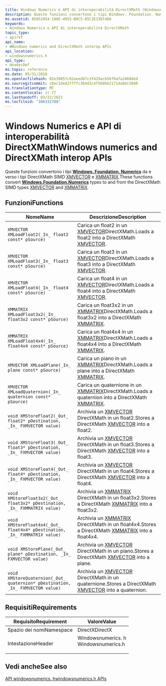 ```yaml
---
title: Windows Numerics e API di interoperabilità DirectXMath (Windowsnumerics. h)
description: Queste funzioni convertono i tipi Windows. Foundation. Numerics da e verso i tipi DirectXMath SIMD XMVECTOR e XMMATRIX.
ms.assetid: 05851054-196E-4955-B9C5-85C2E33EF488
keywords:
- Windows Numerics e API di interoperabilità DirectXMath
topic_type:
- apiref
api_name:
- WWindows numerics and DirectXMath interop APIs
api_location:
- windowsnumerics.h
api_type:
- HeaderDef
ms.topic: reference
ms.date: 05/31/2018
ms.openlocfilehash: 02e39057c92eeed87c3f429acb56f0afa2468ded
ms.sourcegitcommit: c8ec1ded1ffffc364d3c4f560bb2171da0dc5040
ms.translationtype: MT
ms.contentlocale: it-IT
ms.lasthandoff: 03/22/2021
ms.locfileid: "106332788"
---
```

# <a name="windows-numerics-and-directxmath-interop-apis"></a><span data-ttu-id="52912-104">Windows Numerics e API di interoperabilità DirectXMath</span><span class="sxs-lookup"><span data-stu-id="52912-104">Windows numerics and DirectXMath interop APIs</span></span>

<span data-ttu-id="52912-105">Queste funzioni convertono i tipi [**Windows. Foundation. Numerics**](/uwp/api/Windows.Foundation.Numerics) da e verso i tipi DirectXMath SIMD [XMVECTOR](../dxmath/xmvector-data-type.md) e [XMMATRIX](/windows/win32/api/directxmath/ns-directxmath-xmmatrix).</span><span class="sxs-lookup"><span data-stu-id="52912-105">These functions convert [**Windows.Foundation.Numerics**](/uwp/api/Windows.Foundation.Numerics) types to and from the DirectXMath SIMD types [XMVECTOR](../dxmath/xmvector-data-type.md) and [XMMATRIX](/windows/win32/api/directxmath/ns-directxmath-xmmatrix).</span></span>

## <a name="functions"></a><span data-ttu-id="52912-106">Funzioni</span><span class="sxs-lookup"><span data-stu-id="52912-106">Functions</span></span>

| <span data-ttu-id="52912-107">Nome</span><span class="sxs-lookup"><span data-stu-id="52912-107">Name</span></span> | <span data-ttu-id="52912-108">Descrizione</span><span class="sxs-lookup"><span data-stu-id="52912-108">Description</span></span> |
|-|-|
| `XMVECTOR XMLoadFloat2(_In_ float2 const* pSource)` | <span data-ttu-id="52912-109">Carica un float2 in un [XMVECTOR](../dxmath/xmvector-data-type.md)DirectXMath.</span><span class="sxs-lookup"><span data-stu-id="52912-109">Loads a float2 into a DirectXMath [XMVECTOR](../dxmath/xmvector-data-type.md).</span></span> |
| `XMVECTOR XMLoadFloat3(_In_ float3 const* pSource)` | <span data-ttu-id="52912-110">Carica un float3 in un [XMVECTOR](../dxmath/xmvector-data-type.md)DirectXMath.</span><span class="sxs-lookup"><span data-stu-id="52912-110">Loads a float3 into a DirectXMath [XMVECTOR](../dxmath/xmvector-data-type.md).</span></span> |
| `XMVECTOR XMLoadFloat4(_In_ float4 const* pSource)` | <span data-ttu-id="52912-111">Carica un float4 in un [XMVECTOR](../dxmath/xmvector-data-type.md)DirectXMath.</span><span class="sxs-lookup"><span data-stu-id="52912-111">Loads a float4 into a DirectXMath [XMVECTOR](../dxmath/xmvector-data-type.md).</span></span> |
| `XMMATRIX XMLoadFloat3x2(_In_ float3x2 const* pSource)` | <span data-ttu-id="52912-112">Carica un float3x2 in un [XMMATRIX](/windows/win32/api/directxmath/ns-directxmath-xmmatrix)DirectXMath.</span><span class="sxs-lookup"><span data-stu-id="52912-112">Loads a float3x2 into a DirectXMath [XMMATRIX](/windows/win32/api/directxmath/ns-directxmath-xmmatrix).</span></span> |
| `XMMATRIX XMLoadFloat4x4(_In_ float4x4 const* pSource)` | <span data-ttu-id="52912-113">Carica un float4x4 in un [XMMATRIX](/windows/win32/api/directxmath/ns-directxmath-xmmatrix)DirectXMath.</span><span class="sxs-lookup"><span data-stu-id="52912-113">Loads a float4x4 into a DirectXMath [XMMATRIX](/windows/win32/api/directxmath/ns-directxmath-xmmatrix).</span></span> |
| `XMVECTOR XMLoadPlane(_In_ plane const* pSource)` | <span data-ttu-id="52912-114">Carica un piano in un [XMMATRIX](/windows/win32/api/directxmath/ns-directxmath-xmmatrix)DirectXMath.</span><span class="sxs-lookup"><span data-stu-id="52912-114">Loads a plane into a DirectXMath [XMMATRIX](/windows/win32/api/directxmath/ns-directxmath-xmmatrix).</span></span> |
| `XMVECTOR XMLoadQuaternion(_In_ quaternion const* pSource)` | <span data-ttu-id="52912-115">Carica un quaternione in un [XMMATRIX](/windows/win32/api/directxmath/ns-directxmath-xmmatrix)DirectXMath.</span><span class="sxs-lookup"><span data-stu-id="52912-115">Loads a quaternion into a DirectXMath [XMMATRIX](/windows/win32/api/directxmath/ns-directxmath-xmmatrix).</span></span> |
| `void XMStoreFloat2(_Out_ float2* pDestination, _In_ FXMVECTOR value)` | <span data-ttu-id="52912-116">Archivia un [XMVECTOR](../dxmath/xmvector-data-type.md) DirectXMath in un float2.</span><span class="sxs-lookup"><span data-stu-id="52912-116">Stores a DirectXMath [XMVECTOR](../dxmath/xmvector-data-type.md) into a float2.</span></span> |
| `void XMStoreFloat3(_Out_ float3* pDestination, _In_ FXMVECTOR value)` | <span data-ttu-id="52912-117">Archivia un [XMVECTOR](../dxmath/xmvector-data-type.md) DirectXMath in un float3.</span><span class="sxs-lookup"><span data-stu-id="52912-117">Stores a DirectXMath [XMVECTOR](../dxmath/xmvector-data-type.md) into a float3.</span></span> |
| `void XMStoreFloat4(_Out_ float4* pDestination, _In_ FXMVECTOR value)` | <span data-ttu-id="52912-118">Archivia un [XMVECTOR](../dxmath/xmvector-data-type.md) DirectXMath in un float4.</span><span class="sxs-lookup"><span data-stu-id="52912-118">Stores a DirectXMath [XMVECTOR](../dxmath/xmvector-data-type.md) into a float4.</span></span> |
| `void XMStoreFloat3x2(_Out_ float3x2* pDestination, _In_ FXMMATRIX value)` | <span data-ttu-id="52912-119">Archivia un [XMMATRIX](/windows/win32/api/directxmath/ns-directxmath-xmmatrix) DirectXMath in un float3x2.</span><span class="sxs-lookup"><span data-stu-id="52912-119">Stores a DirectXMath [XMMATRIX](/windows/win32/api/directxmath/ns-directxmath-xmmatrix) into a float3x2.</span></span> |
| `void XMStoreFloat4x4(_Out_ float4x4* pDestination, _In_ FXMMATRIX value)` | <span data-ttu-id="52912-120">Archivia un [XMMATRIX](/windows/win32/api/directxmath/ns-directxmath-xmmatrix) DirectXMath in un float4x4.</span><span class="sxs-lookup"><span data-stu-id="52912-120">Stores a DirectXMath [XMMATRIX](/windows/win32/api/directxmath/ns-directxmath-xmmatrix) into a float4x4.</span></span> |
| `void XMStorePlane(_Out_ plane* pDestination, _In_ FXMVECTOR value)` | <span data-ttu-id="52912-121">Archivia un [XMVECTOR](../dxmath/xmvector-data-type.md) DirectXMath in un piano.</span><span class="sxs-lookup"><span data-stu-id="52912-121">Stores a DirectXMath [XMVECTOR](../dxmath/xmvector-data-type.md) into a plane.</span></span> |
| `void XMStoreQuaternion(_Out_ quaternion* pDestination, _In_ FXMVECTOR value)` | <span data-ttu-id="52912-122">Archivia un [XMVECTOR](../dxmath/xmvector-data-type.md) DirectXMath in un quaternione.</span><span class="sxs-lookup"><span data-stu-id="52912-122">Stores a DirectXMath [XMVECTOR](../dxmath/xmvector-data-type.md) into a quaternion.</span></span> |

## <a name="requirements"></a><span data-ttu-id="52912-123">Requisiti</span><span class="sxs-lookup"><span data-stu-id="52912-123">Requirements</span></span>

| <span data-ttu-id="52912-124">Requisito</span><span class="sxs-lookup"><span data-stu-id="52912-124">Requirement</span></span> | <span data-ttu-id="52912-125">Valore</span><span class="sxs-lookup"><span data-stu-id="52912-125">Value</span></span> |
|-|-|
| <span data-ttu-id="52912-126">Spazio dei nomi</span><span class="sxs-lookup"><span data-stu-id="52912-126">Namespace</span></span> | <span data-ttu-id="52912-127">DirectX</span><span class="sxs-lookup"><span data-stu-id="52912-127">DirectX</span></span> |
| <span data-ttu-id="52912-128">Intestazione</span><span class="sxs-lookup"><span data-stu-id="52912-128">Header</span></span> | <dl> <span data-ttu-id="52912-129"><dt>Windowsnumerics. h</dt></span><span class="sxs-lookup"><span data-stu-id="52912-129"><dt>Windowsnumerics.h</dt></span></span> </dl> |

## <a name="see-also"></a><span data-ttu-id="52912-130">Vedi anche</span><span class="sxs-lookup"><span data-stu-id="52912-130">See also</span></span>

[<span data-ttu-id="52912-131">API windowsnumerics. h</span><span class="sxs-lookup"><span data-stu-id="52912-131">windowsnumerics.h APIs</span></span>](windowsnumerics-h-apis-portal.md)

